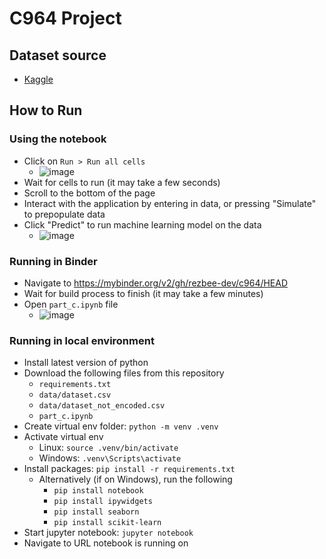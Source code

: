 # C964 Project

## Dataset source
- [Kaggle](https://www.kaggle.com/datasets/xiaomengsun/car-insurance-claim-data)

## How to Run

### Using the notebook
- Click on `Run > Run all cells`
  - ![image](https://github.com/rezbee-dev/c964/assets/131298724/2db1f9aa-81f3-4e3f-b27b-99b922c7d813)
- Wait for cells to run (it may take a few seconds)
- Scroll to the bottom of the page
- Interact with the application by entering in data, or pressing "Simulate" to prepopulate data
- Click "Predict" to run machine learning model on the data
  - ![image](https://github.com/rezbee-dev/c964/assets/131298724/a4175e48-4d74-4ce7-96b5-1227881472f4)

### Running in Binder
- Navigate to https://mybinder.org/v2/gh/rezbee-dev/c964/HEAD
- Wait for build process to finish (it may take a few minutes)
- Open `part_c.ipynb` file
  - ![image](https://github.com/rezbee-dev/c964/assets/131298724/572d59ae-cd29-4a56-aa80-f5615741a872)

### Running in local environment
- Install latest version of python
- Download the following files from this repository
  -  `requirements.txt`
  -  `data/dataset.csv`
  -  `data/dataset_not_encoded.csv`
  -  `part_c.ipynb`
-  Create virtual env folder: `python -m venv .venv`
-  Activate virtual env
   - Linux:  `source .venv/bin/activate`
   - Windows: `.venv\Scripts\activate`
- Install packages: `pip install -r requirements.txt`
  - Alternatively (if on Windows), run the following
    - `pip install notebook`
    - `pip install ipywidgets`
    - `pip install seaborn`
    - `pip install scikit-learn`
- Start jupyter notebook: `jupyter notebook`
- Navigate to URL notebook is running on
